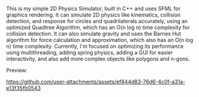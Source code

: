 This is my simple 2D Physics Simulator, built in C++ and uses SFML for graphics rendering. 
It can simulate 2D physics like kinematics, collision detection, and response for circles and quadrilaterals accurately,
using an optimized Quadtree Algorithm, which has an O(n log n) time complexity for collision detection. It can also simulate gravity and uses the Barnes Hut algorithm
for force calculation and approximation, which also has an O(n log n) time complexity. 
Currently, I'm focused on optimizing its performance using multithreading, adding spring physics, adding a GUI for easier interactivity, and also 
add more complex objects like polygons and n-gons.

Preview:

https://github.com/user-attachments/assets/ef844d83-76d6-4c0f-a31a-e13f35fb0543
